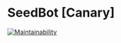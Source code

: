# SeedBot [Canary]

[![Maintainability](https://api.codeclimate.com/v1/badges/64a6a96a1e3e6d3ed795/maintainability)](https://codeclimate.com/github/discordseedbot/canary/maintainability)
